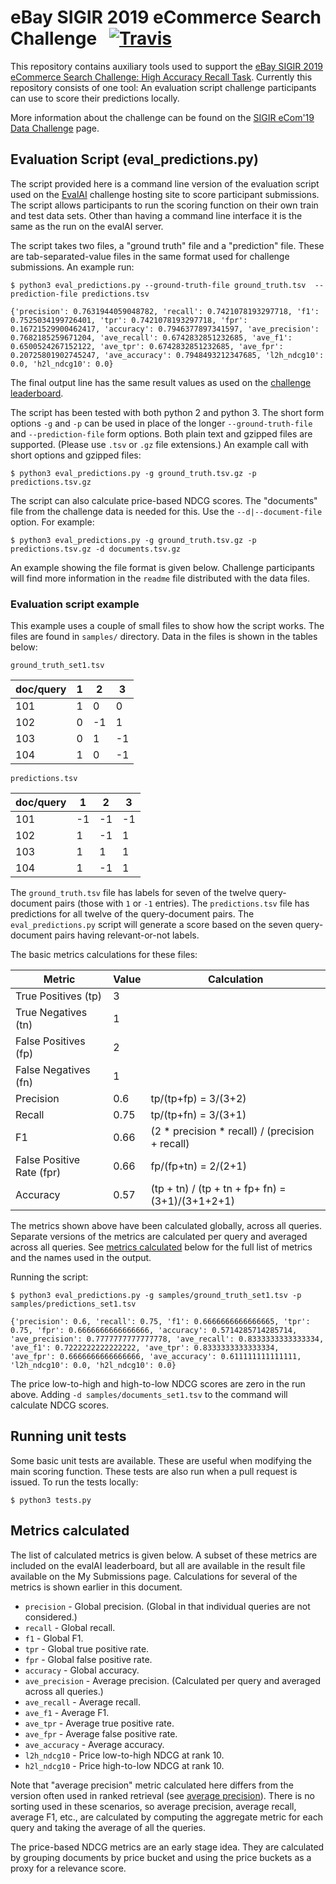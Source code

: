# eBay SIGIR 2019 eCommerce Search Challenge &nbsp; [![Travis](https://img.shields.io/travis/eBay/sigir-2019-ecom-challenge.svg)](https://travis-ci.com/eBay/sigir-2019-ecom-challenge)

This repository contains auxiliary tools used to support the [eBay SIGIR 2019 eCommerce Search Challenge: High Accuracy Recall Task](https://sigir-ecom.github.io/data-task.html). Currently this repository consists of one tool: An evaluation script challenge participants can use to score their predictions locally.

More information about the challenge can be found on the [SIGIR eCom'19 Data Challenge](https://sigir-ecom.github.io/data-task.html) page.

## Evaluation Script (eval_predictions.py)

The script provided here is a command line version of the evaluation script used on the [EvalAI](https://sigir-ecom.github.io/data-task.html) challenge hosting site to score participant submissions. The script allows participants to run the scoring function on their own train and test data sets. Other than having a command line interface it is the same as the run on the evalAI server.

The script takes two files, a "ground truth" file and a "prediction" file. These are tab-separated-value files in the same format used for challenge submissions. An example run:

```
$ python3 eval_predictions.py --ground-truth-file ground_truth.tsv  --prediction-file predictions.tsv

{'precision': 0.7631944059048782, 'recall': 0.7421078193297718, 'f1': 0.7525034199726401, 'tpr': 0.7421078193297718, 'fpr': 0.16721529900462417, 'accuracy': 0.7946377897341597, 'ave_precision': 0.7682185259671204, 'ave_recall': 0.6742832851232685, 'ave_f1': 0.6500524267152122, 'ave_tpr': 0.6742832851232685, 'ave_fpr': 0.20725801902745247, 'ave_accuracy': 0.7948493212347685, 'l2h_ndcg10': 0.0, 'h2l_ndcg10': 0.0}
```

The final output line has the same result values as used on the [challenge leaderboard](https://evalai.cloudcv.org/web/challenges/challenge-page/361/leaderboard).

The script has been tested with both python 2 and python 3. The short form options `-g` and `-p` can be used in place of the longer `--ground-truth-file` and `--prediction-file` form options. Both plain text and gzipped files are supported. (Please use `.tsv` or `.gz` file extensions.) An example call with short options and gzipped files:

```
$ python3 eval_predictions.py -g ground_truth.tsv.gz -p predictions.tsv.gz
```

The script can also calculate price-based NDCG scores. The "documents" file from the challenge data is needed for this. Use the `--d|--document-file` option. For example:
```
$ python3 eval_predictions.py -g ground_truth.tsv.gz -p predictions.tsv.gz -d documents.tsv.gz
```

An example showing the file format is given below. Challenge participants will find more information in the `readme` file distributed with the data files.

### Evaluation script example

This example uses a couple of small files to show how the script works. The files are found in `samples/` directory. Data in the files is shown in the tables below:

`ground_truth_set1.tsv`

| doc/query |  1 |  2 |  3 |
| --------- | -- | -- | -- |
| 101       |  1 |  0 |  0 |
| 102       |  0 | -1 |  1 |
| 103       |  0 |  1 | -1 |
| 104       |  1 |  0 | -1 |

`predictions.tsv`

| doc/query |  1 |  2 |  3 |
| --------- | -- | -- | -- |
| 101       | -1 | -1 | -1 |
| 102       |  1 | -1 |  1 |
| 103       |  1 |  1 |  1 |
| 104       |  1 | -1 |  1 |

The `ground_truth.tsv` file has labels for seven of the twelve query-document pairs (those with `1` or `-1` entries). The `predictions.tsv` file has predictions for all twelve of the query-document pairs. The `eval_predictions.py` script will generate a score based on the seven query-document pairs having relevant-or-not labels.

The basic metrics calculations for these files:

| Metric                    | Value | Calculation |
| ------------------------- | ----- | ----------- |
| True Positives (tp)       | 3     |             |
| True Negatives (tn)       | 1     |             |
| False Positives (fp)      | 2     |             |
| False Negatives (fn)      | 1     |             |
| Precision                 | 0.6   | tp/(tp+fp) = 3/(3+2) |
| Recall                    | 0.75  | tp/(tp+fn) = 3/(3+1) |
| F1                        | 0.66  | (2 * precision * recall) / (precision + recall) |
| False Positive Rate (fpr) | 0.66  | fp/(fp+tn) = 2/(2+1) |
| Accuracy                  | 0.57  | (tp + tn) / (tp + tn + fp+ fn) = (3+1)/(3+1+2+1) |

The metrics shown above have been calculated globally, across all queries. Separate versions of the metrics are calculated per query and averaged across all queries. See [metrics calculated](#metrics-calculated) below for the full list of metrics and the names used in the output.

Running the script:

```
$ python3 eval_predictions.py -g samples/ground_truth_set1.tsv -p samples/predictions_set1.tsv

{'precision': 0.6, 'recall': 0.75, 'f1': 0.6666666666666665, 'tpr': 0.75, 'fpr': 0.6666666666666666, 'accuracy': 0.5714285714285714, 'ave_precision': 0.7777777777777778, 'ave_recall': 0.8333333333333334, 'ave_f1': 0.7222222222222222, 'ave_tpr': 0.8333333333333334, 'ave_fpr': 0.6666666666666666, 'ave_accuracy': 0.611111111111111, 'l2h_ndcg10': 0.0, 'h2l_ndcg10': 0.0}
```

The price low-to-high and high-to-low NDCG scores are zero in the run above. Adding `-d samples/documents_set1.tsv` to the command will calculate NDCG scores.

## Running unit tests

Some basic unit tests are available. These are useful when modifying the main scoring function. These tests are also run when a pull request is issued. To run the tests locally:

```
$ python3 tests.py
```

## Metrics calculated

The list of calculated metrics is given below. A subset of these metrics are included on the evalAI leaderboard, but all are available in the result file available on the My Submissions page. Calculations for several of the metrics is shown earlier in this document.

* `precision` - Global precision. (Global in that individual queries are not considered.)
* `recall` - Global recall.
* `f1` - Global F1.
* `tpr` - Global true positive rate.
* `fpr` - Global false positive rate.
* `accuracy` - Global accuracy.
* `ave_precision` - Average precision. (Calculated per query and averaged across all queries.)
* `ave_recall` - Average recall.
* `ave_f1` - Average F1.
* `ave_tpr` - Average true positive rate.
* `ave_fpr` - Average false positive rate.
* `ave_accuracy` - Average accuracy.
* `l2h_ndcg10` - Price low-to-high NDCG at rank 10.
* `h2l_ndcg10` - Price high-to-low NDCG at rank 10.

Note that "average precision" metric calculated here differs from the version often used in ranked retrieval (see [average precision](https://en.wikipedia.org/wiki/Evaluation_measures_(information_retrieval)#Average_precision)). There is no sorting used in these scenarios, so average precision, average recall, average F1, etc., are calculated by computing the aggregate metric for each query and taking the average of all the queries.

The price-based NDCG metrics are an early stage idea. They are calculated by grouping documents by price bucket and using the price buckets as a proxy for a relevance score.
